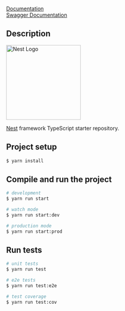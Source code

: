 [Documentation](https://olaban-ji.github.io/nest-js-boilerplate/)\
[Swagger Documentation](https://nest-js-boilerplate.fly.dev/v1/swagger)

## Description

<a href="http://nestjs.com/" target="blank"><img src="https://nestjs.com/img/logo-small.svg" width="200" alt="Nest Logo" /></a>

[Nest](https://github.com/nestjs/nest) framework TypeScript starter repository.

## Project setup

```bash
$ yarn install
```

## Compile and run the project

```bash
# development
$ yarn run start

# watch mode
$ yarn run start:dev

# production mode
$ yarn run start:prod
```

## Run tests

```bash
# unit tests
$ yarn run test

# e2e tests
$ yarn run test:e2e

# test coverage
$ yarn run test:cov
```